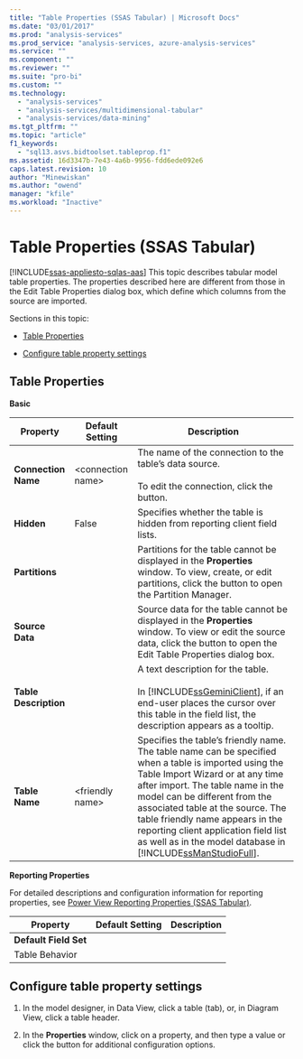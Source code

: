 ```yaml
---
title: "Table Properties (SSAS Tabular) | Microsoft Docs"
ms.date: "03/01/2017"
ms.prod: "analysis-services"
ms.prod_service: "analysis-services, azure-analysis-services"
ms.service: ""
ms.component: ""
ms.reviewer: ""
ms.suite: "pro-bi"
ms.custom: ""
ms.technology: 
  - "analysis-services"
  - "analysis-services/multidimensional-tabular"
  - "analysis-services/data-mining"
ms.tgt_pltfrm: ""
ms.topic: "article"
f1_keywords: 
  - "sql13.asvs.bidtoolset.tableprop.f1"
ms.assetid: 16d3347b-7e43-4a6b-9956-fdd6ede092e6
caps.latest.revision: 10
author: "Minewiskan"
ms.author: "owend"
manager: "kfile"
ms.workload: "Inactive"
---
```

# Table Properties (SSAS Tabular)
[!INCLUDE[ssas-appliesto-sqlas-aas](../../includes/ssas-appliesto-sqlas-aas.md)]
  This topic describes tabular model table properties. The properties described here are different from those in the Edit Table Properties dialog box, which define which columns from the source are imported.  
  
 Sections in this topic:  
  
-   [Table Properties](#bkmk_properties)  
  
-   [Configure table property settings](#bkmk_config_prop)  
  
##  <a name="bkmk_properties"></a> Table Properties  
 **Basic**  
  
|Property|Default Setting|Description|  
|--------------|---------------------|-----------------|  
|**Connection Name**|\<connection name>|The name of the connection to the table’s data source.<br /><br /> To edit the connection, click the button.|  
|**Hidden**|False|Specifies whether the table is hidden from reporting client field lists.|  
|**Partitions**||Partitions for the table cannot be displayed in the **Properties** window. To view, create, or edit partitions, click the button to open the Partition Manager.|  
|**Source Data**||Source data for the table cannot be displayed in the **Properties** window. To view or edit the source data, click the button to open the Edit Table Properties dialog box.|  
|**Table Description**||A text description for the table.<br /><br /> In [!INCLUDE[ssGeminiClient](../../includes/ssgeminiclient-md.md)], if an end-user places the cursor over this table in the field list, the description appears as a tooltip.|  
|**Table Name**|\<friendly name>|Specifies the table’s friendly name. The table name can be specified when a table is imported using the Table Import Wizard or at any time after import. The table name in the model can be different from the associated table at the source. The table friendly name appears in the reporting client application field list as well as in the model database in [!INCLUDE[ssManStudioFull](../../includes/ssmanstudiofull-md.md)].|  
  
 **Reporting Properties**  
  
 For detailed descriptions and configuration information for reporting properties, see [Power View Reporting Properties &#40;SSAS Tabular&#41;](../../analysis-services/tabular-models/power-view-reporting-properties-ssas-tabular.md).  
  
|Property|Default Setting|Description|  
|--------------|---------------------|-----------------|  
|**Default Field Set**|||  
|Table Behavior|||  
  
##  <a name="bkmk_config_prop"></a> Configure table property settings  
  
1.  In the model designer, in Data View, click a table (tab), or, in Diagram View, click a table header.  
  
2.  In the **Properties** window, click on a property, and then type a value or click the button for additional configuration options.  
  
  
